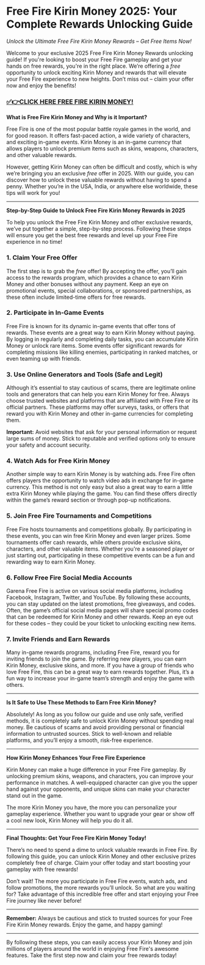 # Free Fire Kirin Money 2025: Your Complete Rewards Unlocking Guide

*Unlock the Ultimate Free Fire Kirin Money Rewards – Get Free Items Now!*

Welcome to your exclusive 2025 Free Fire Kirin Money Rewards unlocking guide! If you're looking to boost your Free Fire gameplay and get your hands on free rewards, you're in the right place. We’re offering a *free* opportunity to unlock exciting Kirin Money and rewards that will elevate your Free Fire experience to new heights. Don’t miss out – claim your offer now and enjoy the benefits!

### [✅👉CLICK HERE FREE FIRE KIRIN MONEY!](https://justfree.xyz/fire/kirin/)

**What is Free Fire Kirin Money and Why is it Important?**

Free Fire is one of the most popular battle royale games in the world, and for good reason. It offers fast-paced action, a wide variety of characters, and exciting in-game events. Kirin Money is an in-game currency that allows players to unlock premium items such as skins, weapons, characters, and other valuable rewards. 

However, getting Kirin Money can often be difficult and costly, which is why we’re bringing you an exclusive *free* offer in 2025. With our guide, you can discover how to unlock these valuable rewards without having to spend a penny. Whether you’re in the USA, India, or anywhere else worldwide, these tips will work for you!

---

**Step-by-Step Guide to Unlock Free Fire Kirin Money Rewards in 2025**

To help you unlock the Free Fire Kirin Money and other exclusive rewards, we’ve put together a simple, step-by-step process. Following these steps will ensure you get the best free rewards and level up your Free Fire experience in no time!

### 1. **Claim Your Free Offer**

The first step is to grab the *free* offer! By accepting the offer, you’ll gain access to the rewards program, which provides a chance to earn Kirin Money and other bonuses without any payment. Keep an eye on promotional events, special collaborations, or sponsored partnerships, as these often include limited-time offers for free rewards.

### 2. **Participate in In-Game Events**

Free Fire is known for its dynamic in-game events that offer tons of rewards. These events are a great way to earn Kirin Money without paying. By logging in regularly and completing daily tasks, you can accumulate Kirin Money or unlock rare items. Some events offer significant rewards for completing missions like killing enemies, participating in ranked matches, or even teaming up with friends.

### 3. **Use Online Generators and Tools (Safe and Legit)**

Although it’s essential to stay cautious of scams, there are legitimate online tools and generators that can help you earn Kirin Money for free. Always choose trusted websites and platforms that are affiliated with Free Fire or its official partners. These platforms may offer surveys, tasks, or offers that reward you with Kirin Money and other in-game currencies for completing them.

**Important:** Avoid websites that ask for your personal information or request large sums of money. Stick to reputable and verified options only to ensure your safety and account security.

### 4. **Watch Ads for Free Kirin Money**

Another simple way to earn Kirin Money is by watching ads. Free Fire often offers players the opportunity to watch video ads in exchange for in-game currency. This method is not only easy but also a great way to earn a little extra Kirin Money while playing the game. You can find these offers directly within the game’s reward section or through pop-up notifications.

### 5. **Join Free Fire Tournaments and Competitions**

Free Fire hosts tournaments and competitions globally. By participating in these events, you can win free Kirin Money and even larger prizes. Some tournaments offer cash rewards, while others provide exclusive skins, characters, and other valuable items. Whether you're a seasoned player or just starting out, participating in these competitive events can be a fun and rewarding way to earn Kirin Money.

### 6. **Follow Free Fire Social Media Accounts**

Garena Free Fire is active on various social media platforms, including Facebook, Instagram, Twitter, and YouTube. By following these accounts, you can stay updated on the latest promotions, free giveaways, and codes. Often, the game’s official social media pages will share special promo codes that can be redeemed for Kirin Money and other rewards. Keep an eye out for these codes – they could be your ticket to unlocking exciting new items.

### 7. **Invite Friends and Earn Rewards**

Many in-game rewards programs, including Free Fire, reward you for inviting friends to join the game. By referring new players, you can earn Kirin Money, exclusive skins, and more. If you have a group of friends who love Free Fire, this can be a great way to earn rewards together. Plus, it’s a fun way to increase your in-game team’s strength and enjoy the game with others.

---

**Is It Safe to Use These Methods to Earn Free Kirin Money?**

Absolutely! As long as you follow our guide and use only safe, verified methods, it is completely safe to unlock Kirin Money without spending real money. Be cautious of scams and avoid providing personal or financial information to untrusted sources. Stick to well-known and reliable platforms, and you’ll enjoy a smooth, risk-free experience.

---

**How Kirin Money Enhances Your Free Fire Experience**

Kirin Money can make a huge difference in your Free Fire gameplay. By unlocking premium skins, weapons, and characters, you can improve your performance in matches. A well-equipped character can give you the upper hand against your opponents, and unique skins can make your character stand out in the game.

The more Kirin Money you have, the more you can personalize your gameplay experience. Whether you want to upgrade your gear or show off a cool new look, Kirin Money will help you do it all.

---

**Final Thoughts: Get Your Free Fire Kirin Money Today!**

There’s no need to spend a dime to unlock valuable rewards in Free Fire. By following this guide, you can unlock Kirin Money and other exclusive prizes completely free of charge. Claim your offer today and start boosting your gameplay with free rewards!

Don’t wait! The more you participate in Free Fire events, watch ads, and follow promotions, the more rewards you’ll unlock. So what are you waiting for? Take advantage of this incredible free offer and start enjoying your Free Fire journey like never before!

---

**Remember:** Always be cautious and stick to trusted sources for your Free Fire Kirin Money rewards. Enjoy the game, and happy gaming!

--- 

By following these steps, you can easily access your Kirin Money and join millions of players around the world in enjoying Free Fire's awesome features. Take the first step now and claim your free rewards today!
